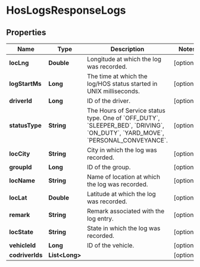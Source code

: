
# HosLogsResponseLogs

## Properties
Name | Type | Description | Notes
------------ | ------------- | ------------- | -------------
**locLng** | **Double** | Longitude at which the log was recorded. |  [optional]
**logStartMs** | **Long** | The time at which the log/HOS status started in UNIX milliseconds. |  [optional]
**driverId** | **Long** | ID of the driver. |  [optional]
**statusType** | **String** | The Hours of Service status type. One of &#x60;OFF_DUTY&#x60;, &#x60;SLEEPER_BED&#x60;, &#x60;DRIVING&#x60;, &#x60;ON_DUTY&#x60;, &#x60;YARD_MOVE&#x60;, &#x60;PERSONAL_CONVEYANCE&#x60;. |  [optional]
**locCity** | **String** | City in which the log was recorded. |  [optional]
**groupId** | **Long** | ID of the group. |  [optional]
**locName** | **String** | Name of location at which the log was recorded. |  [optional]
**locLat** | **Double** | Latitude at which the log was recorded. |  [optional]
**remark** | **String** | Remark associated with the log entry. |  [optional]
**locState** | **String** | State in which the log was recorded. |  [optional]
**vehicleId** | **Long** | ID of the vehicle. |  [optional]
**codriverIds** | **List&lt;Long&gt;** |  |  [optional]



